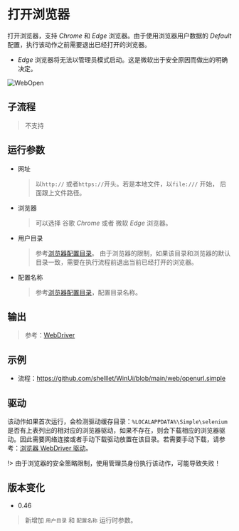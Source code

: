 # 打开浏览器

打开浏览器，支持 _Chrome_ 和 *Edge* 浏览器。由于使用浏览器用户数据的 *Default* 配置，执行该动作之前需要退出已经打开的浏览器。

* *Edge* 浏览器将无法以管理员模式启动。这是微软出于安全原因而做出的明确决定。

![WebOpen](./images/01.png ":size=90%")

## 子流程

> 不支持

## 运行参数

- 网址
  > 以`http://` 或者`https://`开头。若是本地文件，以`file:///` 开始， 后面跟上文件路径。
- 浏览器
  > 可以选择 谷歌 _Chrome_ 或者 微软 _Edge_ 浏览器。

- 用户目录

  > 参考[浏览器配置目录](./introduction/webdriver/browser_directory.md)。 由于浏览器的限制，如果该目录和浏览器的默认目录一致，需要在执行流程前退出当前已经打开的浏览器。
- 配置名称
  > 参考[浏览器配置目录](./introduction/webdriver/browser_directory.md)，配置目录名称。

## 输出
> 参考：[WebDriver](./types/WebDriver.md)

## 示例
* 流程：https://github.com/shelllet/WinUi/blob/main/web/openurl.simple



## 驱动

该动作如果首次运行，会检测驱动缓存目录：`%LOCALAPPDATA%\Simple\selenium` 是否有上表列出的相对应的浏览器驱动，如果不存在，则会下载相应的浏览器驱动。因此需要网络连接或者手动下载驱动放置在该目录。若需要手动下载，请参考：[浏览器 WebDriver 驱动](./introduction/webdriver/download.md)。



!> 由于浏览器的安全策略限制，使用管理员身份执行该动作，可能导致失败！


## 版本变化
- 0.46
> 新增加 `用户目录` 和 `配置名称` 运行时参数。